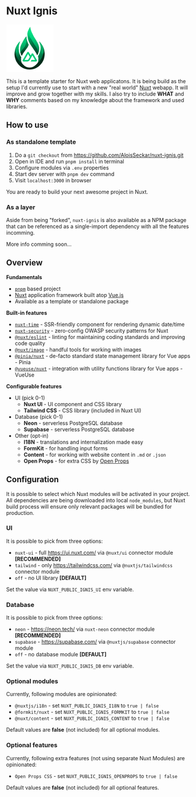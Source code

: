 # Nuxt Ignis

![Nuxt Ignis](https://github.com/AloisSeckar/nuxt-ignis/blob/main/public/nuxt-ignis.png)

This is a template starter for Nuxt web applicatons. It is being build as the setup I'd currently use to start with a new "real world" [Nuxt](https://nuxt.com/) webapp. It will improve and grow together with my skills. I also try to include **WHAT** and **WHY** comments based on my knowledge about the framework and used libraries.

## How to use

### As standalone template
1. Do a `git checkout` from https://github.com/AloisSeckar/nuxt-ignis.git
2. Open in IDE and run `pnpm install` in terminal
3. Configure modules via `.env` properties
4. Start dev server with `pnpm dev` command
5. Visit `localhost:3000` in browser

You are ready to build your next awesome project in Nuxt.

### As a layer
Aside from being "forked", `nuxt-ignis` is also available as a NPM package that can be referenced as a single-import dependency with all the features incomming.

More info comming soon...

## Overview

**Fundamentals**
- [`pnpm`](https://pnpm.io/) based project
- [Nuxt](https://nuxt.com/) application framework built atop [Vue.js](https://vuejs.org/)
- Available as a template or standalone package

**Built-in features**
- [`nuxt-time`](https://nuxt.com/modules/time) - SSR-friendly component for rendering dynamic date/time
- [`nuxt-security`](https://nuxt-security.vercel.app/) - zero-config OWASP security patterns for Nuxt
- [`@nuxt/eslint`](https://nuxt.com/modules/eslint) - linting for maintaining coding standards and improving code quality 
- [`@nuxt/image`](https://image.nuxt.com/) - handful tools for working with images
- [`@pinia/nuxt`](https://pinia.vuejs.org/ssr/nuxt.html) - de-facto standard state management library for Vue apps - Pinia
- [`@vueuse/nuxt`](https://vueuse.org/nuxt/README.html) - integration with utility functions library for Vue apps - VueUse

**Configurable features**
- UI (pick 0-1)
  - **Nuxt UI** - UI component and CSS library
  - **Tailwind CSS** - CSS library (included in Nuxt UI)
- Database (pick 0-1)
  - **Neon** - serverless PostgreSQL database 
  - **Supabase** - serverless PostgreSQL database 
- Other (opt-in)
  - **I18N** - translations and internalization made easy
  - **FormKit** - for handling input forms
  - **Content** - for working with website content in `.md` or `.json`
  - **Open Props** - for extra CSS by [Open Props](https://open-props.style/)

## Configuration
It is possible to select which Nuxt modules will be activated in your project. All dependencies are being downloaded into local `node_modules`, but Nuxt build process will ensure only relevant packages will be bundled for production.

### UI
It is possible to pick from three options:
- `nuxt-ui` - full https://ui.nuxt.com/ via `@nuxt/ui` connector module **[RECOMMENDED]**
- `tailwind` - only https://tailwindcss.com/ via `@nuxtjs/tailwindcss` connector module
- `off` - no UI library **[DEFAULT]**

Set the value via `NUXT_PUBLIC_IGNIS_UI` env variable.

### Database
It is possible to pick from three options:
- `neon` - https://neon.tech/ via `nuxt-neon` connector module **[RECOMMENDED]**
- `supabase` - https://supabase.com/ via `@nuxtjs/supabase` connector module
- `off` - no database module **[DEFAULT]**

Set the value via `NUXT_PUBLIC_IGNIS_DB` env variable.

### Optional modules
Currently, following modules are opinionated:
- `@nuxtjs/i18n` - set `NUXT_PUBLIC_IGNIS_I18N` to `true | false`
- `@formkit/nuxt` - set `NUXT_PUBLIC_IGNIS_FORMKIT` to `true | false`
- `@nuxt/content` - set `NUXT_PUBLIC_IGNIS_CONTENT` to `true | false`

Default values are **false** (not included) for all optional modules.

### Optional features
Currently, following extra features (not using separate Nuxt Modules) are opinionated:
- `Open Props CSS` - set `NUXT_PUBLIC_IGNIS_OPENPROPS` to `true | false`

Default values are **false** (not included) for all optional features.
